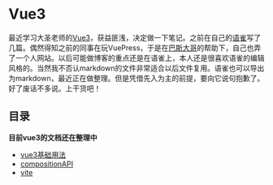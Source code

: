 # Vue3


最近学习大圣老师的[Vue3](https://www.yuque.com/woniuppp/vue3)，获益匪浅，决定做一下笔记。之前在自己的[语雀](https://www.yuque.com/taotao1024)写了几篇。偶然得知之前的同事在玩VuePress，于是在[巴斯大哥](https://wiki.rokevin.cn/)的帮助下，自己也弄了一个人网站。以后可能做博客的重点还是在语雀上，本人还是很喜欢语雀的编辑风格的。当然我不否认markdown的文件非常适合以后文件复用。语雀也可以导出为markdown，最近正在做整理。但是凭借先入为主的前提，要向它说句抱歉了。好了废话不多说。上干货吧！

## 目录

**目前vue3的文档还在整理中**

* [vue3基础用法](./basic-api.md)
* [compositionAPI](./composition-api.md)
* [vite](./vite.md)


<!-- ## 为什么不是...?

### Nuxt

VuePress 能做的事情，Nuxt 理论上确实能够胜任，但 Nuxt 是为构建应用程序而生的，而 VuePress 则专注在以内容为中心的静态网站上，同时提供了一些为技术文档定制的开箱即用的特性。 -->